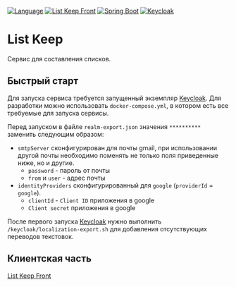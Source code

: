 [![Language](https://img.shields.io/badge/Language-English-blue.svg)](README.md)
[![List Keep Front](https://img.shields.io/badge/List%20Keep-Front-informational.svg)](https://github.com/vanbv/list-keep-front)
[![Spring Boot](https://img.shields.io/badge/-Spring%20Boot-green)](https://spring.io/projects/spring-boot)
[![Keycloak](https://img.shields.io/badge/-Keycloak-blue)](https://www.keycloak.org/)

# List Keep
Сервис для составления списков.

## Быстрый старт
Для запуска сервиса требуется запущенный экземпляр [Keycloak](https://www.keycloak.org/).
Для разработки можно использовать `docker-compose.yml`, в котором есть все требуемые для запуска сервисы.

Перед запуском в файле `realm-export.json` значения `**********` заменить следующим образом:
* `smtpServer` сконфигурирован для почты gmail, при использовании другой почты необходимо поменять не только поля
  приведенные ниже, но и другие.
  * `password` - пароль от почты
  * `from` и `user` - адрес почты
* `identityProviders` сконфигурированный для `google` (`providerId` = `google`).
  * `clientId` - `Client ID` приложения в google
  * `Client secret` приложения в google

После первого запуска [Keycloak](https://www.keycloak.org/) нужно выполнить `/keycloak/localization-export.sh`
для добавления отсутствующих переводов текстовок.

## Клиентская часть
[List Keep Front](https://github.com/vanbv/list-keep-front)